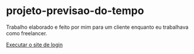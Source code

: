 # projeto-previsao-do-tempo
 Trabalho elaborado e feito por mim para um cliente enquanto eu trabalhava como freelancer.

<a href=https://henriquermesquita.github.io/projeto-previsao-do-tempo> Executar o site de login</a>

